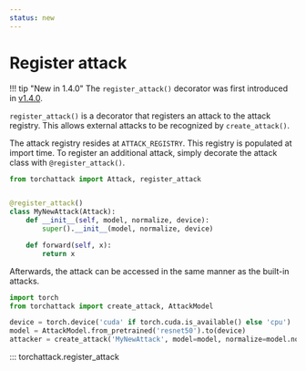 ```yaml
---
status: new
---
```


# Register attack

!!! tip "New in 1.4.0"
    The `register_attack()` decorator was first introduced in [v1.4.0](https://github.com/spencerwooo/torchattack/releases/tag/v1.4.0).

`register_attack()` is a decorator that registers an attack to the attack registry. This allows external attacks to be recognized by `create_attack()`.

The attack registry resides at `ATTACK_REGISTRY`. This registry is populated at import time. To register an additional attack, simply decorate the attack class with `@register_attack()`.

```python
from torchattack import Attack, register_attack


@register_attack()
class MyNewAttack(Attack):
    def __init__(self, model, normalize, device):
        super().__init__(model, normalize, device)

    def forward(self, x):
        return x
```

Afterwards, the attack can be accessed in the same manner as the built-in attacks.

```python
import torch
from torchattack import create_attack, AttackModel

device = torch.device('cuda' if torch.cuda.is_available() else 'cpu')
model = AttackModel.from_pretrained('resnet50').to(device)
attacker = create_attack('MyNewAttack', model=model, normalize=model.normalize, device=device)
```

::: torchattack.register_attack
